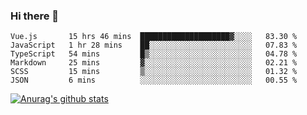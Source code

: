 ### Hi there 👋



<!--
**webB1an/webB1an** is a ✨ _special_ ✨ repository because its `README.md` (this file) appears on your GitHub profile.

Here are some ideas to get you started:

- 🔭 I’m currently working on ...
- 🌱 I’m currently learning ...
- 👯 I’m looking to collaborate on ...
- 🤔 I’m looking for help with ...
- 💬 Ask me about ...
- 📫 How to reach me: ...
- 😄 Pronouns: ...
- ⚡ Fun fact: ...
-->

<!--START_SECTION:waka-->

```text
Vue.js       15 hrs 46 mins  ████████████████████▓░░░░   83.30 %
JavaScript   1 hr 28 mins    ██░░░░░░░░░░░░░░░░░░░░░░░   07.83 %
TypeScript   54 mins         █▒░░░░░░░░░░░░░░░░░░░░░░░   04.78 %
Markdown     25 mins         ▓░░░░░░░░░░░░░░░░░░░░░░░░   02.21 %
SCSS         15 mins         ▒░░░░░░░░░░░░░░░░░░░░░░░░   01.32 %
JSON         6 mins          ░░░░░░░░░░░░░░░░░░░░░░░░░   00.55 %
```

<!--END_SECTION:waka-->


[![Anurag's github stats](https://github-readme-stats.vercel.app/api?username=webB1an&show_icons=true&theme=radical)](https://github.com/anuraghazra/github-readme-stats)

